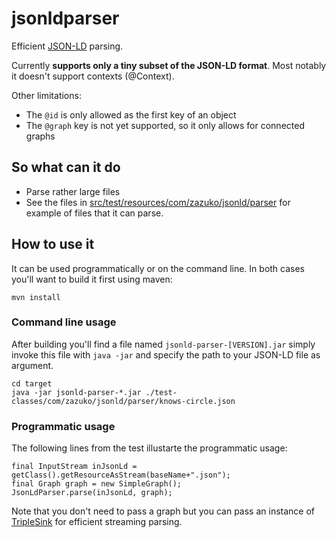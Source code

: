 # jsonldparser

Efficient [JSON-LD](http://json-ld.org/) parsing.

Currently **supports only a tiny subset of the JSON-LD format**. Most notably it 
doesn't support contexts (@Context).

Other limitations:
- The `@id` is only allowed as the first key of an object
- The `@graph` key is not yet supported, so it only allows for connected graphs
 

## So what can it do

- Parse rather large files
- See the files in [src/test/resources/com/zazuko/jsonld/parser](src/test/resources/com/zazuko/jsonld/parser) for example of files that it can parse.
 
## How to use it

It can be used programmatically or on the command line. In both cases you'll 
want to build it first using maven:

    mvn install

### Command line usage

After building you'll find a file named `jsonld-parser-[VERSION].jar` simply 
invoke this file with `java -jar` and specify the path to your JSON-LD file as 
argument.

    cd target
    java -jar jsonld-parser-*.jar ./test-classes/com/zazuko/jsonld/parser/knows-circle.json


### Programmatic usage

The following lines from the test illustarte the programmatic usage:

```
final InputStream inJsonLd = getClass().getResourceAsStream(baseName+".json");
final Graph graph = new SimpleGraph();
JsonLdParser.parse(inJsonLd, graph);
```

Note that you don't need to pass a graph but you can pass an instance of [TripleSink](src/main/java/com/zazuko/jsonld/parser/TripleSink.java) for efficient streaming parsing.
